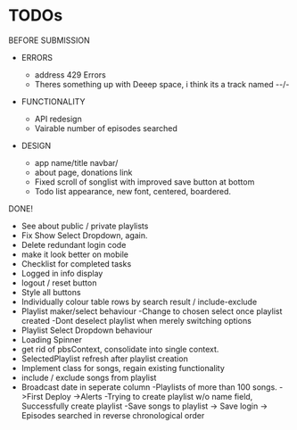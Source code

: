 # TODOs

BEFORE SUBMISSION

- ERRORS

  - address 429 Errors
  - Theres something up with Deeep space, i think its a track named --/-

- FUNCTIONALITY

  - API redesign
  - Vairable number of episodes searched

- DESIGN
  - app name/title navbar/
  - about page, donations link
  - Fixed scroll of songlist with improved save button at bottom
  - Todo list appearance, new font, centered, boardered.

DONE!

- See about public / private playlists
- Fix Show Select Dropdown, again.
- Delete redundant login code
- make it look better on mobile
- Checklist for completed tasks
- Logged in info display
- logout / reset button
- Style all buttons
- Individually colour table rows by search result / include-exclude
- Playlist maker/select behaviour
  -Change to chosen select once playlist created
  -Dont deselect playlist when merely switching options
- Playlist Select Dropdown behaviour
- Loading Spinner
- get rid of pbsContext, consolidate into single context.
- SelectedPlaylist refresh after playlist creation
- Implement class for songs, regain existing functionality
- include / exclude songs from playlist
- Broadcast date in seperate column
  -Playlists of more than 100 songs.
  ->First Deploy
  ->Alerts
  -Trying to create playlist w/o name field, Successfully create playlist
  -Save songs to playlist
  -> Save login
  -> Episodes searched in reverse chronological order
